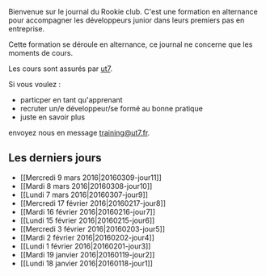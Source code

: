 Bienvenue sur le journal du Rookie club. C'est une formation en alternance pour accompagner les développeurs junior dans leurs premiers pas en entreprise.

Cette formation se déroule en alternance, ce journal ne concerne que les moments de cours.

Les cours sont assurés par [ut7](http://ut7.fr).

Si vous voulez :
- particper en tant qu'apprenant
- recruter un/e développeur/se formé au bonne pratique
- juste en savoir plus

envoyez nous en message [training@ut7.fr](mailto:training@ut7.fr).

## Les derniers jours

* [[Mercredi 9 mars 2016|20160309-jour11]]
* [[Mardi 8 mars 2016|20160308-jour10]]
* [[Lundi 7 mars 2016|20160307-jour9]]
* [[Mercredi 17 février 2016|20160217-jour8]]
* [[Mardi 16 février 2016|20160216-jour7]]
* [[Lundi 15 février 2016|20160215-jour6]]
* [[Mercredi 3 février 2016|20160203-jour5]]
* [[Mardi 2 février 2016|20160202-jour4]]
* [[Lundi 1 février 2016|20160201-jour3]]
* [[Mardi 19 janvier 2016|20160119-jour2]]
* [[Lundi 18 janvier 2016|20160118-jour1]]
